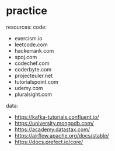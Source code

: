 # practice
resources:
code:
- exercism.io
- leetcode.com
- hackerrank.com
- spoj.com
- codechef.com
- coderbyte.com
- projecteuler.net
- tutorialspoint.com
- udemy.com
- pluralsight.com

data:
- https://kafka-tutorials.confluent.io/
- https://university.mongodb.com/
- https://academy.datastax.com/
- https://airflow.apache.org/docs/stable/
- https://docs.prefect.io/core/
